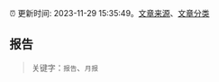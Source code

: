 :alarm_clock: 更新时间: 2023-11-29 15:35:49。[文章来源](/README.md)、[文章分类](/TAGS.md)

## 报告


> 关键字：`报告`、`月报`



